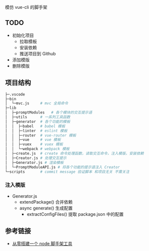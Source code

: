 模仿 vue-cli 的脚手架

## TODO

- 初始化项目
  - 拉取模板
  - 安装依赖
  - 推送项目到 Github
- 添加模版
- 删除模版

## 项目结构

```bash
├─.vscode
├─bin
│  └─mvc.js     # mvc 全局命令
├─lib
│  ├─promptModules   # 各个模块的交互提示语
│  ├─utils      # 一系列工具函数
│  ├─generator  # 各个功能的模板
│  │  ├─babel   # babel 模板
│  │  ├─linter  # eslint 模板
│  │  ├─router  # vue-router 模板
│  │  ├─vue     # vue 模板
│  │  ├─vuex    # vuex 模板
│  │  └─webpack # webpack 模板
│  ├─create.js  # create 命令处理函数，读取交互命令，注入模版，安装依赖
│  ├─Creator.js # 处理交互提示
│  ├─Generator.js # 渲染模板
│  └─PromptModuleAPI.js # 将各个功能的提示语注入 Creator
└─scripts       # commit message 验证脚本 和项目无关 不需关注
```

### 注入模版

- Generator.js
  - extendPackage() 合并依赖
  - async generate() 生成配置
    - extractConfigFiles() 提取 package.json 中的配置

## 参考链接

- [从零搭建一个 node 脚手架工具](https://segmentfault.com/a/1190000019791588)
